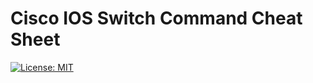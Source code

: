 # Cisco IOS Switch Command Cheat Sheet

[![License: MIT](https://img.shields.io/badge/License-MIT-yellow.svg)](LICENSE)
